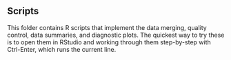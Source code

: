 ## Scripts

This folder contains R scripts that implement the data merging, quality control, data summaries, and diagnostic plots.  The quickest way to try these is to open them in RStudio and working through them
step-by-step with Ctrl-Enter, which runs the current line.